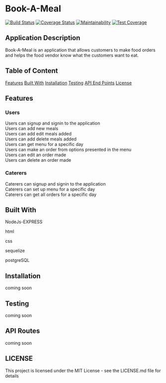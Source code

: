 # Book-A-Meal
[![Build Status](https://travis-ci.org/OKiMaureen/Book-A-Meal.svg?branch=ci-coverage)](https://travis-ci.org/OKiMaureen/Book-A-Meal) [![Coverage Status](https://coveralls.io/repos/github/OKiMaureen/Book-A-Meal/badge.svg?branch=ci-coverage)](https://coveralls.io/github/OKiMaureen/Book-A-Meal.svg?branch=ci-coverage) [![Maintainability](https://api.codeclimate.com/v1/badges/a5a45a1da4b3a7209757/maintainability)](https://codeclimate.com/github/OKiMaureen/Book-A-Meal/maintainability) [![Test Coverage](https://api.codeclimate.com/v1/badges/a5a45a1da4b3a7209757/test_coverage)](https://codeclimate.com/github/OKiMaureen/Book-A-Meal/test_coverage)


## Application Description
Book-A-Meal is an application that allows customers to make food orders and helps the food
vendor know what the customers want to eat.

 
## Table of Content

 [Features](#features)
 [Built With](#built-with)
 [Installation](#installation)
 [Testing](#testing)
 [API End Points](#api-end-points)
 [License](#lincense)

## Features

###  Users

Users can signup and signin to the application<br/>
Users can add new meals<br/>
Users can add edit meals added<br/>
Users can add delete meals added<br/>
Users can get menu for a specific day<br/>
Users can make an order from options presented in the menu<br/>
Users can edit an order made<br/>
Users can delete an order made<br/>

### Caterers
Caterers can signup and signin to the application<br/>
Caterers can set up menu for a specific day<br/>
Caterers can get all orders for a specific day<br/>


## Built With

NodeJs-EXPRESS

html

css

sequelize

postgreSQL

## Installation
coming soon

## Testing
coming soon   

## API Routes
coming soon

## LICENSE
This project is licensed under the MIT License - see the LICENSE.md file for details